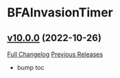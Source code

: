 # BFAInvasionTimer

## [v10.0.0](https://github.com/funkydude/BFAInvasionTimer/tree/v10.0.0) (2022-10-26)
[Full Changelog](https://github.com/funkydude/BFAInvasionTimer/compare/v9.2.6...v10.0.0) [Previous Releases](https://github.com/funkydude/BFAInvasionTimer/releases)

- bump toc  
